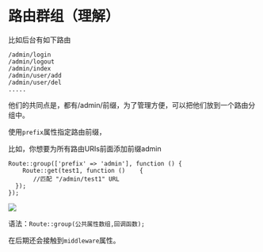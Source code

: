 # 路由群组（理解）



比如后台有如下路由

```php+HTML
/admin/login
/admin/logout
/admin/index
/admin/user/add
/admin/user/del
.....
```



他们的共同点是，都有/admin/前缀，为了管理方便，可以把他们放到一个路由分组中。

使用`prefix`属性指定路由前缀，

比如，你想要为所有路由URIs前面添加前缀admin

```php+HTML
Route::group(['prefix' => 'admin'], function () {
    Route::get(test1, function ()    {
       //匹配 "/admin/test1" URL
  }); 
});
```



![](https://i.loli.net/2019/04/19/5cb914e51bd51.png)

语法：`Route::group(公共属性数组,回调函数);`

在后期还会接触到`middleware`属性。

